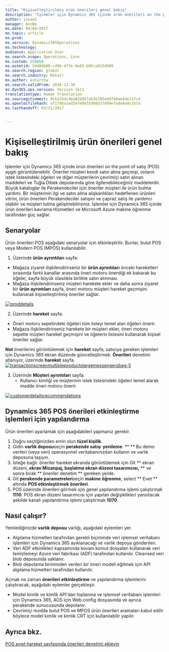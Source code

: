 ```yaml
---
title: "Kişiselleştirilmiş ürün önerileri genel bakış"
description: "İşlemler için Dynamics 365 içinde ürün önerileri on the point of satış (POS) aygıtı görüntülenebilir. Öneriler müşteri kendi satın alma geçmişi, onların istek listesindeki öğeleri ve diğer müşterilerin çevrimiçi satın alınan maddeleri ve Tuğla Dibek depolarında göre ilgilenebileceğiniz maddelerdir. Büyük kataloglar ile Perakendeciler için öneriler müşteri ile ürün bulma yardımı. Bir müşterinin ilgi ve satın alma alışkanlıkları hedeflenen ürünleri vitrini, ürün önerileri Perakendeciler satışını ve çapraz satış ile yardımcı olabilir ve müşteri tutma geliştirebilirsiniz. İşlemler için Dynamics 365 içinde ürün önerileri kavrama Hizmetleri ve Microsoft Azure makine öğrenme tarafından güç sağlar."
author: josaw1
manager: AnnBe
ms.date: 04/04/2017
ms.topic: article
ms.prod: 
ms.service: Dynamics365Operations
ms.technology: 
audience: Application User
ms.search.scope: Operations, Core
ms.custom: 259664
ms.assetid: 5dd8db08-cd96-4f7e-9e65-b05ca815d580
ms.search.region: global
ms.search.industry: Retail
ms.author: asharchw
ms.search.validFrom: 2016-11-30
ms.dyn365.ops.version: Version 1611
translationtype: Human Translation
ms.sourcegitcommit: 0c6a7bdc4ba82dd57ab3e395e6dfb0ae4de31fc4
ms.openlocfilehash: af1f4ba1ed5efe0e35d08d37d09e7ada4a4c1b7a
ms.lasthandoff: 03/31/2017


---
```


# <a name="personalized-product-recommendations-overview"></a>Kişiselleştirilmiş ürün önerileri genel bakış

İşlemler için Dynamics 365 içinde ürün önerileri on the point of satış (POS) aygıtı görüntülenebilir. Öneriler müşteri kendi satın alma geçmişi, onların istek listesindeki öğeleri ve diğer müşterilerin çevrimiçi satın alınan maddeleri ve Tuğla Dibek depolarında göre ilgilenebileceğiniz maddelerdir. Büyük kataloglar ile Perakendeciler için öneriler müşteri ile ürün bulma yardımı. Bir müşterinin ilgi ve satın alma alışkanlıkları hedeflenen ürünleri vitrini, ürün önerileri Perakendeciler satışını ve çapraz satış ile yardımcı olabilir ve müşteri tutma geliştirebilirsiniz. İşlemler için Dynamics 365 içinde ürün önerileri kavrama Hizmetleri ve Microsoft Azure makine öğrenme tarafından güç sağlar.

<a name="scenarios"></a>Senaryolar
---------

Ürün önerileri POS aşağıdaki senaryolar için etkinleştirilir. Bunlar, bulut POS veya Modern POS (MPOS) kullanılabilir.

1.  Üzerinde **ürün ayrıntıları** sayfa:

-   Mağaza ziyaret ilişkilendirirseniz bir **ürün ayrıntıları** önceki hareketleri sırasında farklı kanallar arasında öneri motoru önerdiği ek bakarak bu öğeler, sayfa büyük olasılıkla birlikte satın alınması.
-   Mağaza ilişkilendirirseniz müşteri harekete ekler ve daha sonra ziyaret bir **ürün ayrıntıları** sayfa, öneri motoru müşteri hareket geçmişini kullanarak kişiselleştirilmiş öneriler sağlar.

[![proddetails](./media/proddetails.png)](./media/proddetails.png)

2.  Üzerinde **hareket** sayfa:

-   Öneri motoru sepetindeki öğeleri tüm listeyi temel alan öğeleri önerir.
-   Mağaza ilişkilendirirseniz harekete bir müşteri ekler, öneri motoru sepette müşteri hareket geçmişini ve öğelerin listesini kullanarak kişisel öneriler sağlar.

**Not** önerilerini görüntülemek için **hareket** sayfa, satıcıya gereken işlemleri için Dynamics 365 ekran düzende güncelleştirmek. **Önerileri** denetimi atlanıyor, üzerinde **hareket** sayfa. [![transactionscreenmultipleproductslargemessengersbag-5](./media/transactionscreenmultipleproductslargemessengersbag-5.jpg)](./media/transactionscreenmultipleproductslargemessengersbag-5.jpg)

3.  Üzerinde **Müşteri ayrıntıları** sayfa:
    -   Kullanıcı kimliği ve müşterinin istek listesindeki öğeleri temel alarak madde öneri motoru önerir.

[![customerdetailsrecommendations](./media/customerdetailsrecommendations.png)](./media/customerdetailsrecommendations.png)

## <a name="configure-dynamics-365-for-operations-to-enable-pos-recommendations"></a>Dynamics 365 POS önerileri etkinleştirme işlemleri için yapılandırma
Ürün önerileri ayarlamak için aşağıdakileri yapmanız gerekir.

1.  Doğru seçtiğinizden emin olun **tüzel kişilik**.
2.  Gidin **varlık deposu**seçin **perakende satış**ı **yenileme**. ** ** Bu demo verileri (veya veri) operasyonel veritabanınızdan kullanın ve varlık deposuna taşıyın.
3.  İsteğe bağlı: öneriler hareket ekranda görüntülemek için Git ** ekran düzeni, **ekran Mizanpaj, başlatma **ekran düzeni tasarımcısı**,** ** ve sonra bırak ** öneriler denetim ** gereken yerde.
4.  Git **perakende parametreleri**seçin **makine öğrenme**, select ** Evet ** altında **POS etkinleştirmek önerileri**.
5.  POS üzerinde önerileri görmek için genel yapılandırma işlemi çalıştırmak **1110**. POS ekran düzeni tasarımcısı için yapılan değişiklikleri yansıtacak şekilde kanalı yapılandırma işlemi çalıştırmak **1070**.

## <a name="how-does-it-work"></a>[]()Nasıl çalışır?
Yenilediğinizde **varlık deposu** varlığı, aşağıdaki eylemleri yer.

-   Algılama hizmetleri tarafından gerekli biçiminde veri işlemsel veritabanı işlemleri için Dynamics 365 ayıklanacağı ve varlık depoya gönderilen.
-   Veri ADF etkinlikleri kapsamında kovanı komut dosyaları kullanarak veri temizlemeyi Azure veri fabrikası (ADF) tarafından kullanılır. Cleansed veri blob deposunda saklanır.
-   Blob depolama biriminden verileri bir öneri modeli eğitmek için API algılama hizmetleri tarafından kullanılır.

Açmak ne zaman **önerileri etkinleştirme** ve yapılandırma işlemlerini çalıştıracak, aşağıdaki eylemler gerçekleşir.

-   Model kimlik ve kimlik API'dan toplanma ve işlemsel veritabanı işlemleri için Dynamics 365, AOS için Web.config dosyasında ve ayrıca perakende sunucusunda depolanır.
-   Çevrimiçi modda bulut POS ve MPOS ürün önerileri aramaları kabul edilir böylece model kimlik ve kimlik CRT için kullanılabilir yapılır.


<a name="see-also"></a>Ayrıca bkz.
--------

[POS aygıt hareket sayfasında önerileri denetimi ekleyin](add-recommendations-control-pos-screen.md)


